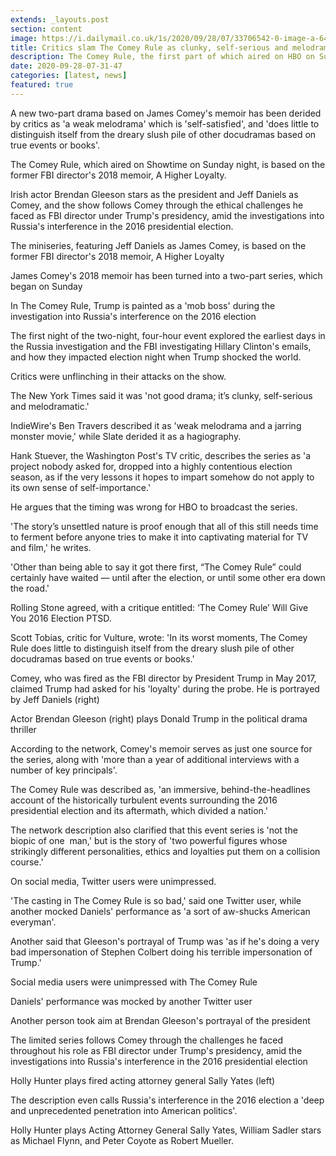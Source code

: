 ```yaml
---
extends: _layouts.post
section: content
image: https://i.dailymail.co.uk/1s/2020/09/28/07/33706542-0-image-a-64_1601273197440.jpg 
title: Critics slam The Comey Rule as clunky, self-serious and melodramatic as drama debuts on Showtime 
description: The Comey Rule, the first part of which aired on HBO on Sunday night, left critics unimpressed, with the Washington Post saying the moment was wrong, and Vulture calling it a weak melodrama. 
date: 2020-09-28-07-31-47 
categories: [latest, news] 
featured: true 
--- 
```

A new two-part drama based on James Comey's memoir has been derided by critics as 'a weak melodrama' which is 'self-satisfied', and 'does little to distinguish itself from the dreary slush pile of other docudramas based on true events or books'.

The Comey Rule, which aired on Showtime on Sunday night, is based on the former FBI director's 2018 memoir, A Higher Loyalty. 

Irish actor Brendan Gleeson stars as the president and Jeff Daniels as Comey, and the show follows Comey through the ethical challenges he faced as FBI director under Trump's presidency, amid the investigations into Russia's interference in the 2016 presidential election.

The miniseries, featuring Jeff Daniels as James Comey, is based on the former FBI director's 2018 memoir, A Higher Loyalty 

James Comey's 2018 memoir has been turned into a two-part series, which began on Sunday

In The Comey Rule, Trump is painted as a 'mob boss' during the investigation into Russia's interference on the 2016 election

The first night of the two-night, four-hour event explored the earliest days in the Russia investigation and the FBI investigating Hillary Clinton's emails, and how they impacted election night when Trump shocked the world. 

Critics were unflinching in their attacks on the show. 

The New York Times said it was 'not good drama; it’s clunky, self-serious and melodramatic.'

IndieWire's Ben Travers described it as 'weak melodrama and a jarring monster movie,' while Slate derided it as a hagiography. 

Hank Stuever, the Washington Post's TV critic, describes the series as 'a project nobody asked for, dropped into a highly contentious election season, as if the very lessons it hopes to impart somehow do not apply to its own sense of self-importance.' 

He argues that the timing was wrong for HBO to broadcast the series.

'The story’s unsettled nature is proof enough that all of this still needs time to ferment before anyone tries to make it into captivating material for TV and film,' he writes. 

'Other than being able to say it got there first, “The Comey Rule” could certainly have waited — until after the election, or until some other era down the road.' 

Rolling Stone agreed, with a critique entitled: ‘The Comey Rule’ Will Give You 2016 Election PTSD. 

Scott Tobias, critic for Vulture, wrote: 'In its worst moments, The Comey Rule does little to distinguish itself from the dreary slush pile of other docudramas based on true events or books.'  

Comey, who was fired as the FBI director by President Trump in May 2017, claimed Trump had asked for his 'loyalty' during the probe. He is portrayed by Jeff Daniels (right)

Actor Brendan Gleeson (right) plays Donald Trump in the political drama thriller

According to the network, Comey's memoir serves as just one source for the series, along with 'more than a year of additional interviews with a number of key principals'.

The Comey Rule was described as, 'an immersive, behind-the-headlines account of the historically turbulent events surrounding the 2016 presidential election and its aftermath, which divided a nation.'

The network description also clarified that this event series is 'not the biopic of one  man,' but is the story of 'two powerful figures whose strikingly different personalities, ethics and loyalties put them on a collision course.'

On social media, Twitter users were unimpressed.

'The casting in The Comey Rule is so bad,' said one Twitter user, while another mocked Daniels' performance as 'a sort of aw-shucks American everyman'.

Another said that Gleeson's portrayal of Trump was 'as if he's doing a very bad impersonation of Stephen Colbert doing his terrible impersonation of Trump.' 

Social media users were unimpressed with The Comey Rule

Daniels' performance was mocked by another Twitter user

Another person took aim at Brendan Gleeson's portrayal of the president

The limited series follows Comey through the challenges he faced throughout his role as FBI director under Trump's presidency, amid the investigations into Russia's interference in the 2016 presidential election

Holly Hunter plays fired acting attorney general Sally Yates (left)

The description even calls Russia's interference in the 2016 election a 'deep and unprecedented penetration into American politics'. 

Holly Hunter plays Acting Attorney General Sally Yates, William Sadler stars as Michael Flynn, and Peter Coyote as Robert Mueller. 


